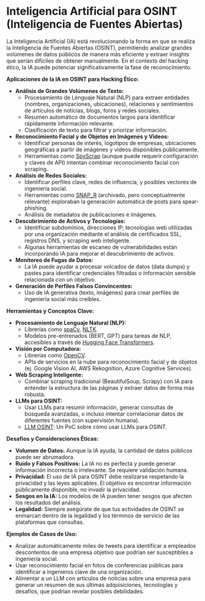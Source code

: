 # Inteligencia Artificial para OSINT (Inteligencia de Fuentes Abiertas)

La Inteligencia Artificial (IA) está revolucionando la forma en que se realiza la Inteligencia de Fuentes Abiertas (OSINT), permitiendo analizar grandes volúmenes de datos públicos de manera más eficiente y extraer insights que serían difíciles de obtener manualmente. En el contexto del hacking ético, la IA puede potenciar significativamente la fase de reconocimiento.

**Aplicaciones de la IA en OSINT para Hacking Ético:**

*   **Análisis de Grandes Volúmenes de Texto:**
    *   Procesamiento de Lenguaje Natural (NLP) para extraer entidades (nombres, organizaciones, ubicaciones), relaciones y sentimientos de artículos de noticias, blogs, foros y redes sociales.
    *   Resumen automático de documentos largos para identificar rápidamente información relevante.
    *   Clasificación de texto para filtrar y priorizar información.
*   **Reconocimiento Facial y de Objetos en Imágenes y Videos:**
    *   Identificar personas de interés, logotipos de empresas, ubicaciones geográficas a partir de imágenes y videos disponibles públicamente.
    *   Herramientas como [SpyScrap](https://github.com/RuthGnz/SpyScrap) (aunque puede requerir configuración y claves de API) intentan combinar reconocimiento facial con scraping.
*   **Análisis de Redes Sociales:**
    *   Identificar perfiles clave, redes de influencia, y posibles vectores de ingeniería social.
    *   Herramientas como [SNAP_R](https://github.com/zerofox-oss/SNAP_R) (archivado, pero conceptualmente relevante) exploraban la generación automática de posts para spear-phishing.
    *   Análisis de metadatos de publicaciones e imágenes.
*   **Descubrimiento de Activos y Tecnologías:**
    *   Identificar subdominios, direcciones IP, tecnologías web utilizadas por una organización mediante el análisis de certificados SSL, registros DNS, y scraping web inteligente.
    *   Algunas herramientas de escaneo de vulnerabilidades están incorporando IA para mejorar el descubrimiento de activos.
*   **Monitoreo de Fugas de Datos:**
    *   La IA puede ayudar a procesar volcados de datos (data dumps) y pastes para identificar credenciales filtradas o información sensible relacionada con un objetivo.
*   **Generación de Perfiles Falsos Convincentes:**
    *   Uso de IA generativa (texto, imágenes) para crear perfiles de ingeniería social más creíbles.

**Herramientas y Conceptos Clave:**

*   **Procesamiento de Lenguaje Natural (NLP):**
    *   Librerías como [spaCy](https://spacy.io/), [NLTK](https://www.nltk.org/).
    *   Modelos pre-entrenados (BERT, GPT) para tareas de NLP, accesibles a través de [Hugging Face Transformers](https://huggingface.co/docs/transformers/index).
*   **Visión por Computadora:**
    *   Librerías como [OpenCV](https://opencv.org/).
    *   APIs de servicios en la nube para reconocimiento facial y de objetos (ej. Google Vision AI, AWS Rekognition, Azure Cognitive Services).
*   **Web Scraping Inteligente:**
    *   Combinar scraping tradicional (BeautifulSoup, Scrapy) con IA para entender la estructura de las páginas y extraer datos de forma más robusta.
*   **LLMs para OSINT:**
    *   Usar LLMs para resumir información, generar consultas de búsqueda avanzadas, o incluso intentar correlacionar datos de diferentes fuentes (con supervisión humana).
    *   [LLM OSINT](https://github.com/sshh12/llm_osint): Un PoC sobre cómo usar LLMs para OSINT.

**Desafíos y Consideraciones Éticas:**

*   **Volumen de Datos:** Aunque la IA ayuda, la cantidad de datos públicos puede ser abrumadora.
*   **Ruido y Falsos Positivos:** La IA no es perfecta y puede generar información incorrecta o irrelevante. Se requiere validación humana.
*   **Privacidad:** El uso de IA para OSINT debe realizarse respetando la privacidad y las leyes aplicables. El objetivo es encontrar información públicamente disponible, no invadir la privacidad.
*   **Sesgos en la IA:** Los modelos de IA pueden tener sesgos que afecten los resultados del análisis.
*   **Legalidad:** Siempre asegúrate de que tus actividades de OSINT se enmarcan dentro de la legalidad y los términos de servicio de las plataformas que consultas.

**Ejemplos de Casos de Uso:**

*   Analizar automáticamente miles de tweets para identificar a empleados descontentos de una empresa objetivo que podrían ser susceptibles a ingeniería social.
*   Usar reconocimiento facial en fotos de conferencias públicas para identificar a ingenieros clave de una organización.
*   Alimentar a un LLM con artículos de noticias sobre una empresa para generar un resumen de sus últimas adquisiciones, tecnologías y desafíos, que podrían revelar posibles debilidades.
